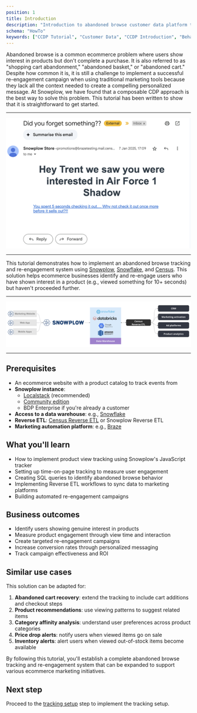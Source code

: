```yaml
---
position: 1
title: Introduction
description: "Introduction to abandoned browse customer data platform tutorial using behavioral analytics for re-engagement."
schema: "HowTo"
keywords: ["CCDP Tutorial", "Customer Data", "CCDP Introduction", "Behavioral Analytics", "Customer Analytics", "Data Platform"]
---
```


Abandoned browse is a common ecommerce problem where users show interest in products but don't complete a purchase. It is also referred to as "shopping cart abandonment," "abandoned basket," or "abandoned cart." Despite how common it is, it is still a challenge to implement a successful re-engagement campaign when using traditional marketing tools because they lack all the context needed to create a compelling personalized message. At Snowplow, we have found that a composable CDP approach is the best way to solve this problem. This tutorial has been written to show that it is straightforward to get started.

---
![Abandoned Browse](images/retl-email.png)

---

This tutorial demonstrates how to implement an abandoned browse tracking and re-engagement system using [Snowplow](https://snowplow.io/), [Snowflake](https://www.snowflake.com/), and [Census](https://www.getcensus.com/). This solution helps ecommerce businesses identify and re-engage users who have shown interest in a product (e.g., viewed something for 10+ seconds) but haven't proceeded further. 

---
![Composable CDP](images/retl-snowplow-composable-cdp.png)

---

## Prerequisites

- An ecommerce website with a product catalog to track events from
- **Snowplow instance**:  
    - [Localstack](https://github.com/snowplow-incubator/snowplow-local) (recommended)  
    - [Community edition](/docs/get-started/snowplow-community-edition)  
    - BDP Enterprise if you're already a customer  
- **Access to a data warehouse**: e.g., [Snowflake](https://www.snowflake.com)
- **Reverse ETL**: [Census Reverse ETL](https://www.getcensus.com) or Snowplow Reverse ETL
- **Marketing automation platform**: e.g., [Braze](https://www.braze.com)

## What you'll learn

- How to implement product view tracking using Snowplow's JavaScript tracker
- Setting up time-on-page tracking to measure user engagement
- Creating SQL queries to identify abandoned browse behavior
- Implementing Reverse ETL workflows to sync data to marketing platforms
- Building automated re-engagement campaigns

## Business outcomes

- Identify users showing genuine interest in products
- Measure product engagement through view time and interaction
- Create targeted re-engagement campaigns
- Increase conversion rates through personalized messaging
- Track campaign effectiveness and ROI

## Similar use cases

This solution can be adapted for:

1. **Abandoned cart recovery**: extend the tracking to include cart additions and checkout steps
2. **Product recommendations**: use viewing patterns to suggest related items
3. **Category affinity analysis**: understand user preferences across product categories
4. **Price drop alerts**: notify users when viewed items go on sale
5. **Inventory alerts**: alert users when viewed out-of-stock items become available

By following this tutorial, you'll establish a complete abandoned browse tracking and re-engagement system that can be expanded to support various ecommerce marketing initiatives.

## Next step

Proceed to the [tracking setup](./tracking-setup.md) step to implement the tracking setup.
